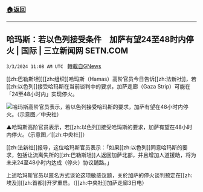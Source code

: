 ###  [:house:返回](README.md)
---


## 哈玛斯：若以色列接受条件　加萨有望24至48时内停火 | 国际 | 三立新闻网  SETN.COM
`3/3/2024 11:08 AM UTC ` [轉載自GNews](https://gnews.org/articles/2360865)

[[zh:巴勒斯坦]][[zh:组织]]哈玛斯（Hamas）高阶官员今日告诉[[zh:法新社]]，若[[zh:以色列]]接受哈玛斯在当前谈判中的要求，加萨走廊（Gaza Strip）可能在「24至48小时内」实现停火。

![哈玛斯高阶官员表示，若以色列接受哈玛斯的要求，加萨有望在48小时内停火。（示意图／中央社）](https://attach.setn.com/newsimages/2023/11/22/4417938-PH.jpg "哈玛斯高阶官员表示，若以色列接受哈玛斯的要求，加萨有望在48小时内停火。（示意图／中央社）")

▲哈玛斯高阶官员表示，若[[zh:以色列]]接受哈玛斯的要求，加萨有望在48小时内停火。（示意图／[[zh:中央社]]）

[[zh:法新社]]报导，这位哈玛斯官员表示：「如果[[zh:以色列]]同意哈玛斯的要求，包括让流离失所的[[zh:巴勒斯坦]]人返回加萨北部，并且增加人道援助，将为未来24至48小时内达成（停火）协议舖路。」

上述哈玛斯官员以匿名方式谈论这项敏感议题，关於加萨的停火谈判预定在[[zh:埃及]][[zh:首都]]开罗重启。（[[zh:中央社]]加萨走廊3日电）
